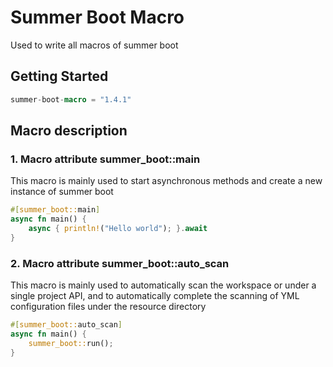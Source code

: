 # Summer Boot Macro

Used to write all macros of summer boot

## Getting Started

```rust
summer-boot-macro = "1.4.1"
```

## Macro description

### 1. Macro attribute summer_boot::main

This macro is mainly used to start asynchronous methods and create a new instance of summer boot 

```rust
#[summer_boot::main]
async fn main() {
    async { println!("Hello world"); }.await
}
```

### 2. Macro attribute summer_boot::auto_scan

This macro is mainly used to automatically scan the workspace or under a single project API, 
and to automatically complete the scanning of YML configuration files under the resource directory

```rust
#[summer_boot::auto_scan]
async fn main() {
    summer_boot::run();
}
```
